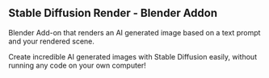 ## Stable Diffusion Render - Blender Addon

Blender Add-on that renders an AI generated image based on a text prompt and your rendered scene.

Create incredible AI generated images with Stable Diffusion easily, without running any code on your own computer!